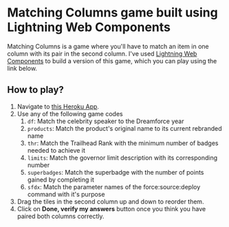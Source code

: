 # Matching Columns game built using Lightning Web Components

Matching Columns is a game where you'll have to match an item in one column with its pair in the second column. I've used [Lightning Web Components](https://lwc.dev) to build a version of this game, which you can play using the link below.

## How to play?

1. Navigate to [this Heroku App](https://lwc-games.herokuapp.com/matching-columns).
1. Use any of the following game codes
    1. `df`: Match the celebrity speaker to the Dreamforce year
    3. `products`: Match the product's original name to its current rebranded name
    4. `thr`: Match the Trailhead Rank with the minimum number of badges needed to achieve it
    5. `limits`: Match the governor limit description with its corresponding number
    6. `superbadges`: Match the superbadge with the number of points gained by completing it
    7. `sfdx`: Match the parameter names of the force:source:deploy command with it's purpose
3. Drag the tiles in the second column up and down to reorder them.
4. Click on **Done, verify my answers** button once you think you have paired both columns correctly.

